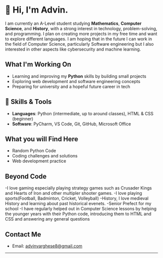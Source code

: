 # 👋 Hi, I'm Advin.

I am currently an A-Level student studying **Mathematics**, **Computer Science**, and **History**, with a strong interest in technology, problem-solving, and programming. I plan on creating more projects in my free time and want to explore different languages.
I am hoping that in the future I can work in the field of Computer Science, particularly Software engineering but I also interested in other aspects like cybersecurity and machine learning.

## What I'm Working On
- Learning and improving my **Python** skills by building small projects
- Exploring web development and software engineering concepts
- Preparing for university and a hopeful future career in tech

## 🧠 Skills & Tools
- **Languages**: Python (intermediate, up to around classes), HTML & CSS (beginner)
- **Software**: PyCharm, VS Code, Git, GitHub, Microsoft Office

## What you will Find Here
- Random Python Code
- Coding challenges and solutions
- Web development practice

## Beyond Code
-I love gaming especially playing strategy games such as Crusader Kings and Hearts of Iron and other multipler shooter games.
-I love playing sports(Football, Badminton, Cricket, Volleyball)
-History, I love medieval History and learning about past historical evenets.
-Senior Prefect for my school
-I have regularly helped out in Computer Science lessons by helping the younger years with their Python code, introducing them to HTML and CSS and answering any general questions

## Contact Me
- Email: [advinvarghese8@gmail.com](mailto:advinvarghese8@gmail.com)

---
